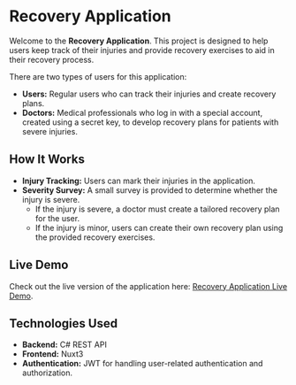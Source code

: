 # Recovery Application

Welcome to the **Recovery Application**. This project is designed to help users keep track of their injuries and provide recovery exercises to aid in their recovery process.

There are two types of users for this application:
- **Users:** Regular users who can track their injuries and create recovery plans.
- **Doctors:** Medical professionals who log in with a special account, created using a secret key, to develop recovery plans for patients with severe injuries.

## How It Works
- **Injury Tracking:** Users can mark their injuries in the application.
- **Severity Survey:** A small survey is provided to determine whether the injury is severe.
  - If the injury is severe, a doctor must create a tailored recovery plan for the user.
  - If the injury is minor, users can create their own recovery plan using the provided recovery exercises.

## Live Demo
Check out the live version of the application here:
[Recovery Application Live Demo](https://recovery.itb2203.tautar.ee/).

## Technologies Used
- **Backend:** C# REST API
- **Frontend:** Nuxt3
- **Authentication:** JWT for handling user-related authentication and authorization.